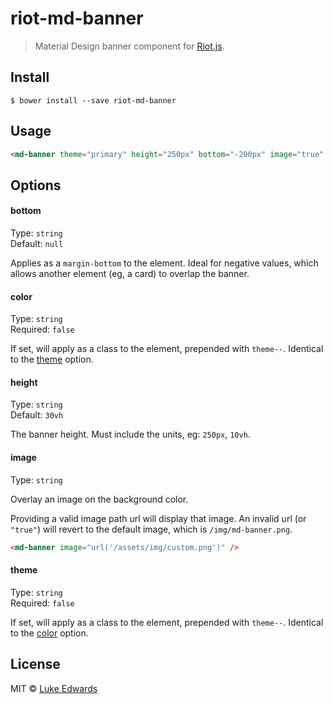 # riot-md-banner

> Material Design banner component for [Riot.js](https://github.com/riot/riot).


## Install

```
$ bower install --save riot-md-banner
```

## Usage

```html
<md-banner theme="primary" height="250px" bottom="-200px" image="true" />
```


## Options

#### bottom

Type: `string`<br>
Default: `null`

Applies as a `margin-bottom` to the element. Ideal for negative values, which allows another element (eg, a card) to overlap the banner.


#### color

Type: `string`<br>
Required: `false`

If set, will apply as a class to the element, prepended with `theme--`. Identical to the [theme](#theme) option.

#### height

Type: `string`<br>
Default: `30vh`

The banner height. Must include the units, eg: `250px`, `10vh`.

#### image

Type: `string`

Overlay an image on the background color. 

Providing a valid image path url will display that image. An invalid url (or `"true"`) will revert to the default image, which is `/img/md-banner.png`.

```html
<md-banner image="url('/assets/img/custom.png')" />
```

#### theme

Type: `string`<br>
Required: `false`

If set, will apply as a class to the element, prepended with `theme--`. Identical to the [color](#color) option.

## License

MIT © [Luke Edwards](https://github.com/lukeed)
